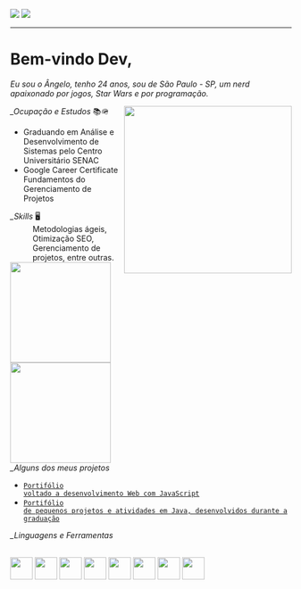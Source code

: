 <a target="_blank" href="https://www.linkedin.com/in/angelo-baracho-abf/" alt="Perfil do LinkedIn"><img src="https://img.shields.io/badge/LinkedIn-0077B5?style=for-the-badge&logo=linkedin&logoColor=white" /></a>  <a target="_blank" href="https://codepen.io/angelo-ferreira"><img src="https://img.shields.io/badge/Codepen-000000?style=for-the-badge&logo=codepen&logoColor=white"/></a>

-------------------------------------------------------------------------------------------------
# Bem-vindo Dev,
 _*Eu sou o Ângelo, tenho 24 anos, sou de São Paulo - SP, um nerd apaixonado por jogos, Star Wars e por programação.*_
 
<img align="right" width="300" src="https://docpop.org/wp-content/uploads/2019/09/at-at-walker-green-screen-small.gif"/>
<span> 
<dl>
 <dt><em>_Ocupação e Estudos</em> 📚🪖</dt>
    
 - Graduando em Análise e Desenvolvimento de Sistemas pelo Centro Universitário SENAC
 - Google Career Certificate Fundamentos do Gerenciamento de Projetos
 
 <dt><em>_Skills</em> 🖥️</dt>
 <dd> Metodologias ágeis, Otimização SEO, Gerenciamento de projetos, entre outras.</dd>
 
<div>
<a target="_blank" href="https://github.com/anbfer"></a>
<img height="180em" src="https://github-readme-stats.vercel.app/api/top-langs/?username=anbfer&&layout=compact&theme=dark"/>
<img height="180em" src="https://github-readme-stats.vercel.app/api?username=anbfer&show_icons=true&theme=dark&include_all_commits=true&count_private=true"/>
</div>

  
<dt><em>_Alguns dos meus projetos</em></dt>
 
 - <code><a target="_blank" href="https://github.com/Anbfer/portifolio">Portifólio voltado a desenvolvimento Web com JavaScript</a></code>
 - <code><a target="_blank" href="https://github.com/Anbfer/Projetos_Senac_ADO">Portifólio de pequenos projetos e atividades em Java, desenvolvidos durante a graduação</a></code>
</span>

<dt><em>_Linguagens e Ferramentas</em></dt></br>

<code><img src="https://cdn.jsdelivr.net/gh/devicons/devicon/icons/python/python-plain.svg" height="40"/></code>
<code><img src="https://cdn.jsdelivr.net/gh/devicons/devicon/icons/java/java-original.svg" height="40"/></code>
<code><img src="https://cdn.jsdelivr.net/gh/devicons/devicon/icons/javascript/javascript-plain.svg" height="40"/></code>
<code><img src="https://cdn.jsdelivr.net/gh/devicons/devicon/icons/git/git-plain.svg" height="40"/></code>
<code><img src="https://cdn.jsdelivr.net/gh/devicons/devicon/icons/vscode/vscode-original.svg" height="40"/></code>
<code><img src="https://cdn.jsdelivr.net/gh/devicons/devicon/icons/html5/html5-plain-wordmark.svg" height="40"/></code>
<code><img src="https://cdn.jsdelivr.net/gh/devicons/devicon/icons/css3/css3-original.svg"  height="40"/></code>
<code><img src="https://cdn.jsdelivr.net/gh/devicons/devicon/icons/wordpress/wordpress-plain.svg" height="40"/></code>

<!---
Anbfer/Anbfer is a ✨ special ✨ repository because its `README.md` (this file) appears on your GitHub profile.
You can click the Preview link to take a look at your changes.
https://github.com/adam-p/markdown-here/wiki/Markdown-Cheatsheet#blockquotes
https://github.com/anuraghazra/github-readme-stats
--->
